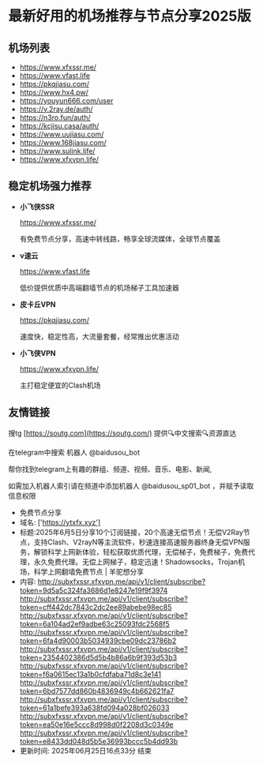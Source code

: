# 最新好用的机场推荐与节点分享2025版

## 机场列表
* https://www.xfxssr.me/
* https://www.vfast.life
* https://pkqjiasu.com/
* https://www.hx4.pw/ 
* https://youyun666.com/user
* https://v.2ray.de/auth/
* https://n3ro.fun/auth/
* https://kcjisu.casa/auth/
* https://www.uujiasu.com/
* https://www.168jiasu.com/
* https://www.sulink.life/
* https://www.xfxvpn.life/

## 稳定机场强力推荐

+ **小飞侠SSR**
  
   https://www.xfxssr.me/
   
   有免费节点分享，高速中转线路，畅享全球流媒体，全球节点覆盖
   
+ **v速云**
  
   https://www.vfast.life
   
   低价提供优质中高端翻墙节点的机场梯子工具加速器
   
+ **皮卡丘VPN**
  
   https://pkqjiasu.com/
   
   速度快，稳定性高，大流量套餐，经常推出优惠活动
   
+ **小飞侠VPN**
  
   https://www.xfxvpn.life/
   
   主打稳定便宜的Clash机场

## 友情链接

搜tg [https://soutg.com](https://soutg.com/) 提供🔍中文搜索🔍资源直达

在telegram中搜索 机器人 @baidusou_bot

帮你找到telegram上有趣的群组、频道、视频、音乐、电影、新闻,

如需加入机器人索引请在频道中添加机器人 @baidusou_sp01_bot ，并赋予读取信息权限

- 免费节点分享 
- 域名: ['https://ytxfx.xyz'] 
- 标题:2025年6月5日分享10个订阅链接，20个高速无偿节点！无偿V2Ray节点，支持Clash、V2rayN等主流软件，秒速连接高速服务器终身无偿VPN服务，解锁科学上网新体验，轻松获取优质代理，无偿梯子，免费梯子，免费代理，永久免费代理。无偿上网梯子，稳定迅速！Shadowsocks，Trojan机场，科学上网翻墙免费节点  |  羊驼想分享 
- 内容: 
http://subxfxssr.xfxvpn.me/api/v1/client/subscribe?token=9d5a5c324fa3686d1e8247e19f9f3974
http://subxfxssr.xfxvpn.me/api/v1/client/subscribe?token=cff442dc7843c2dc2ee89abebe98ec85
http://subxfxssr.xfxvpn.me/api/v1/client/subscribe?token=6a104ad2ef9adbe63c25093fdc2568f5
http://subxfxssr.xfxvpn.me/api/v1/client/subscribe?token=6fa4d90003b5034939cbe09dc23786b2
http://subxfxssr.xfxvpn.me/api/v1/client/subscribe?token=2354402386d5d5b4b86a6b9f393d53b3
http://subxfxssr.xfxvpn.me/api/v1/client/subscribe?token=f6a0615ec13a1b0cfdfaba71d8c3e141
http://subxfxssr.xfxvpn.me/api/v1/client/subscribe?token=6bd7577dd860b4836949c4b662621fa7
http://subxfxssr.xfxvpn.me/api/v1/client/subscribe?token=61a1befe393a638fd094a028bf026033
http://subxfxssr.xfxvpn.me/api/v1/client/subscribe?token=ea50e16e5ccc8d998d0f2208d3c0349e
http://subxfxssr.xfxvpn.me/api/v1/client/subscribe?token=e8433dd048d5b5e36993bccc5b4dd93b 
- 更新时间: 2025年06月25日16点33分 
结束
